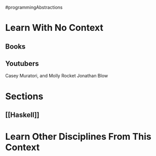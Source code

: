 #programmingAbstractions 
# Learn With No Context 
## Books

## Youtubers
Casey Muratori, and Molly Rocket
Jonathan Blow

# Sections
## [[Haskell]]

# Learn Other Disciplines From This Context